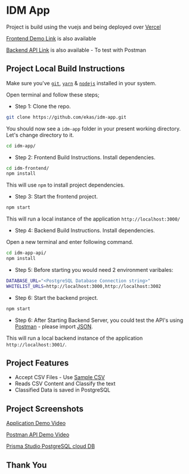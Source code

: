 # IDM App

Project is build using the vuejs and being deployed over [Vercel](https://vercel.com/)

[Frontend Demo Link](https://idm-frontend-murex.vercel.app/) is also available

[Backend API Link](https://idm-app-api.vercel.app/) is also available - To test with Postman

## Project Local Build Instructions

Make sure you've [`git`](https://git-scm.com/book/en/v2/Getting-Started-Installing-Git), [`yarn`](https://docs.npmjs.com/cli/v8/commands/npm-install) & [`nodejs`](https://nodejs.org/en/) installed in your system.

Open terminal and follow these steps;

- Step 1: Clone the repo.

```bash
git clone https://github.com/ekas/idm-app.git
```

You should now see a `idm-app` folder in your present working directory. Let's change directory to it.

```bash
cd idm-app/
```

- Step 2: Frontend Build Instructions. Install dependencies.

```bash
cd idm-frontend/
npm install
```

This will use `npm` to install project dependencies.

- Step 3: Start the frontend project.

```bash
npm start
```

This will run a local instance of the application `http://localhost:3000/`

- Step 4: Backend Build Instructions. Install dependencies.

Open a new terminal and enter following command.

```bash
cd idm-app-api/
npm install
```

- Step 5: Before starting you would need 2 environment varibales:

```bash
DATABASE_URL="<PostgreSQL Database Connection string>"
WHITELIST_URLS=http://localhost:3000,http://localhost:3002
```

- Step 6: Start the backend project.

```bash
npm start
```

- Step 6: After Starting Backend Server, you could test the API's using [Postman](https://www.postman.com/jp/downloads/) - please import [JSON](https://github.com/ekas/idm-app/blob/main/idm-app-api/IDM%20App%20Api.postman_collection.json).

This will run a local backend instance of the application `http://localhost:3001/`.

## Project Features

- Accept CSV Files - Use [Sample CSV](https://github.com/ekas/idm-app/blob/main/sample.csv)
- Reads CSV Content and Classify the text
- Classified Data is saved in PostgreSQL

## Project Screenshots

[Application Demo Video](https://github.com/ekas/idm-app/blob/main/assets/application_ui.mov)

[Postman API Demo Video](https://github.com/ekas/idm-app/blob/main/assets/postman.mov)

[Prisma Studio PostgreSQL cloud DB](https://github.com/ekas/idm-app/blob/main/assets/prisma_studio.mov)

## Thank You
